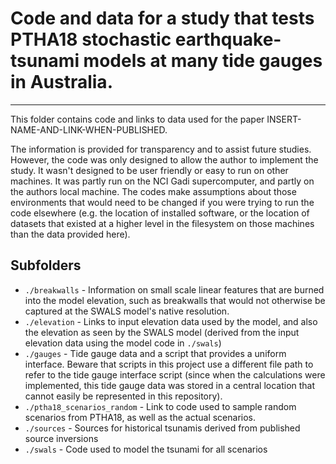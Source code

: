# Code and data for a study that tests PTHA18 stochastic earthquake-tsunami models at many tide gauges in Australia.
--------------------------------------------------------------------------------------------------------------------

This folder contains code and links to data used for the paper INSERT-NAME-AND-LINK-WHEN-PUBLISHED.

The information is provided for transparency and to assist future studies.
However, the code was only designed to allow the author to implement the study.
It wasn't designed to be user friendly or easy to run on other machines. It
was partly run on the NCI Gadi supercomputer, and partly on the authors local
machine. The codes make assumptions about those environments that would need to
be changed if you were trying to run the code elsewhere (e.g. the location of
installed software, or the location of datasets that existed at a higher level
in the filesystem on those machines than the data provided here).

## Subfolders
* `./breakwalls` - Information on small scale linear features that are burned into the model elevation, such as breakwalls that would not otherwise be captured at the SWALS model's native resolution.
* `./elevation` - Links to input elevation data used by the model, and also the elevation as seen by the SWALS model (derived from the input elevation data using the model code in `./swals`)
* `./gauges` - Tide gauge data and a script that provides a uniform interface. Beware that scripts in this project use a different file path to refer to the tide gauge interface script (since when the calculations were implemented, this tide gauge data was stored in a central location that cannot easily be represented in this repository). 
* `./ptha18_scenarios_random` - Link to code used to sample random scenarios from PTHA18, as well as the actual scenarios.
* `./sources` - Sources for historical tsunamis derived from published source inversions
* `./swals` - Code used to model the tsunami for all scenarios
